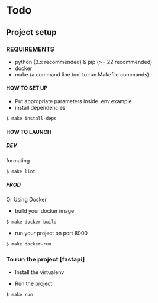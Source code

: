 # Todo

## Project setup

### REQUIREMENTS

- python (3.x recommended) & pip (>= 22 recommended)
- docker
- make (a command line tool to run Makefile commands)

#### HOW TO SET UP

* Put appropriate parameters inside .env.example
* install dependencies

```sh
$ make install-deps
```

#### HOW TO LAUNCH

##### DEV

formating

```sh
$ make lint
```

##### PROD

Or Using Docker

* build your docker image

```sh
$ make docker-build
```

* run your project on port 8000

```sh
$ make docker-run
```

### To run the project [fastapi]

- Install the virtualenv

- Run the project

```sh
$ make run
```